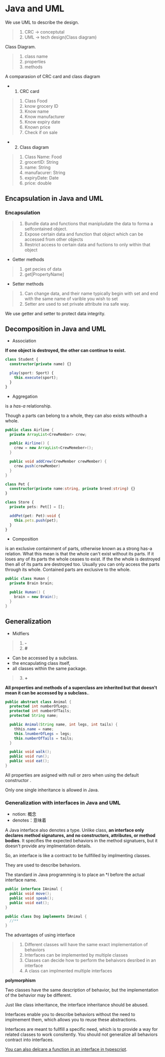 # Java and UML


We use UML to describe the design. 

> 1. CRC -> conceptutal
> 2. UML -> tech design(Class diagram)

Class Diagram.

>1. class name
>2. properties
>3. methods

A comparasion of CRC card and class diagram

- 1. CRC card

>1. Class Food
>2. know grocery ID
>3. Know name
>4. Know manufacturer
>5. Know expiry date
>6. Known price
>7. Check if on sale

- 2. Class diagram

>1. Class Name: Food
>2. grocertID: String
>3. name: String
>4. manufacurer: String
>5. expiryDate: Date
>6. price: double


## Encapsulation in Java and UML

### Encapsulation

>1. Bundle data and functions that manipludate the data to forma a selfcontained object.
>2. Expose certain data and function that object which can be accessed from other objects
>3. Restrict access to certain data and fuctions to only within that object

- Getter methods
>1. get pecies of data
>2. get[PropertyName]

- Setter methods
>1. Can change data, and their name typically begin with set and end with the same name of varible you wish to set
>2. Setter are used to set private attribute ina safe way.


We use getter and setter to protect data integrity.


## Decomposition in Java and UML

- Association

**If one object is destroyed, the other can continue to exist.**

```ts
class Student {
  constructor(private name) {}

  play(sport: Sport) {
    this.execute(sport);
  }
}
```
- Aggregation

is a *has-a* relationship.

Though a parts can belong to a whole, they can also exists withouth a whole.


```java
public class Airline {
  private ArrayList<CrewMember> crew;

  public Airline() {
    crew = new ArrayList<CrewMemeber>();
  }

  public void addCrew(CrewMember crewMember) {
    crew.push(crewMember)
  }
}
```


```ts
class Pet {
  constructor(private name:string, private breed:string) {}
}

class Store {
  private pets: Pet[] = [];

  addPet(pet: Pet):void {
    this.pets.push(pet);
  }
}
```

- Composition

is an exclusive containment of parts, otherwise known as a strong has-a relation.
What this mean is that the whole can't exist without its parts. If it loses any of its parts the whole ceases to exist. If the the whole is destroyed then all of its parts are destroyed too. Usually you can only access the parts through its whole. Contained parts are exclusive to the whole.

```java
public class Human {
  private Brain brain;

  public Human() {
    brain = new Brain();
  }
}
```

## Generalization


- Midfiers
>1. **-**
>2. **#**  
- Can be accessed by a subclass. 
- the encapulating class itself,
- all classes within the same package.
>3. **+**

**All properties and methods of a superclass are inherited but that doesn't mean it can be accessed by a subclass.**.

```java
public abstract class Animal {
  protected int numberOfLegs;
  protected int numberOfTails;
  protected String name;

  public Animal(String name, int legs, int tails) {
    thhis.name = name;
    this.lnumberOfLegs = legs;
    this.numberOfTails = tails;
  }

  public void walk();
  public void run();
  public void eat();
}
```

All properties are asigned with null or zero when using the default constructor .

Only one single inheritance is allowed in Java.

### Generalization with interfaces in Java and UML

- notion: 概念
- denotes：意味着

A Java interface also denotes a type. Unlike class, **an interface only declares method signatures, and no constructors, attributes, or method bodies**. It specifies the expected behaviors in the method signatuers, but it doesn't provide any implmentation details.

So, an interface is like a contract to be fullfilled by implmenting classes.

They are used to describe behaviors.

The standard in Java programming is to place an **I* before the actual interface name.

```Java
public interface IAnimal {
  public void move();
  public void speak();
  public void eat();
}

public class Dog implements IAnimal {
  //**
}
```

The advantages of using interface
>1. Different classes will have the same exact implementation of behaviors
>2. Interfaces can be implemented by multiple classes
>3. Classes can decide how to perform the behaivors desribed in an interface
>4. A class can implmented multiple interfaces


**polymorphism**

Two classes have the same description of behavior, but  the implementation of the behavior may be different.

Just like class inheritance, the interface inheritance should be abused.

Interfaces enable you to describe behaviors without the need to implmement them, which allows you to reuse these abstractions.

Interfaces are meant to fullfill a specific need, which is to provide a way for related classes to work consitently. You should not generalize all behaviors contract into  interfaces.


[You can also delcare a function in an interface in typescript](https://www.typescriptlang.org/docs/handbook/interfaces.html#:~:text=To%20describe%20a%20function%20type,requires%20both%20name%20and%20type.).
